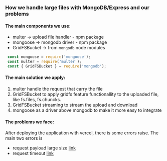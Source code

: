 ### How we handle large files with MongoDB/Express and our problems


#### The main components we use:
 - multer &rarr; upload file handler - npm package
 - mongoose &rarr; mongodb driver - npm package
 - GridFSBucket &rarr; from `mongodb` node modules
 ```js
  const mongoose = require('mongoose');
  const multer = require('multer');
  const { GridFSBucket } = require('mongodb');
 ```

#### The main solution we apply:
1. multer handle the request that carry the file
2. GridFSBucket to apply gridfs feature functionallity to the uploaded file, like fs.files, fs.chuncks.
3. GridFSBucket streaming to stream the upload and download
4. mongoose as a driver above mongodb to make it more easy to integrate 

#### The problems we face: 
After deploying the application with vercel, there is some errors raise. The main two errors is 
- request payload large size [link](https://vercel.com/guides/how-to-bypass-vercel-body-size-limit-serverless-functions#upload-directly-to-the-source)
- request timeout [link](https://vercel.com/guides/how-to-bypass-vercel-body-size-limit-serverless-functions#upload-directly-to-the-source)